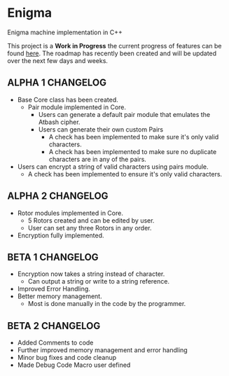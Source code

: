 # Enigma
Enigma machine implementation in C++

This project is a **Work in Progress** the current progress of features can be found [here](https://github.com/c1ph3r-dev/Enigma/projects/1).
The roadmap has recently been created and will be updated over the next few days and weeks.

## ALPHA 1 CHANGELOG
* Base Core class has been created.
  * Pair module implemented in Core.
    * Users can generate a default pair module that emulates the Atbash cipher.
    * Users can generate their own custom Pairs
      * A check has been implemented to make sure it's only valid characters.
      * A check has been implemented to make sure no duplicate characters are in any of the pairs.
* Users can encrypt a string of valid characters using pairs module.
  * A check has been implemented to ensure it's only valid characters.

## ALPHA 2 CHANGELOG
* Rotor modules implemented in Core.
  * 5 Rotors created and can be edited by user.
  * User can set any three Rotors in any order.
* Encryption fully implemented.

## BETA 1 CHANGELOG
* Encryption now takes a string instead of character.
  * Can output a string or write to a string reference.
* Improved Error Handling.
* Better memory management.
  * Most is done manually in the code by the programmer.

## BETA 2 CHANGELOG
* Added Comments to code
* Further improved memory management and error handling
* Minor bug fixes and code cleanup
* Made Debug Code Macro user defined
